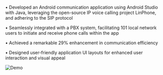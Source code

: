 • Developed an Android communication application using Android Studio with Java, leveraging the
open-source IP voice calling project LinPhone, and adhering to the SIP protocol

• Seamlessly integrated with a PBX system, facilitating 101 local network users to initiate and receive
phone calls within the app

• Achieved a remarkable 29% enhancement in communication efficiency

• Designed user-friendly application UI layouts for enhanced user interaction and visual appeal

![Demo](DemoAndroidPhone.gif)
